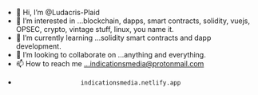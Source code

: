 - 👋 Hi, I’m @Ludacris-Plaid
- 👀 I’m interested in ...blockchain, dapps, smart contracts, solidity, vuejs, OPSEC, crypto, vintage stuff, linux, you name it.
- 🌱 I’m currently learning ...solidity smart contracts and dapp development.
- 💞️ I’m looking to collaborate on ...anything and everything.
- 📫 How to reach me ...indicationsmedia@protonmail.com
-                       indicationsmedia.netlify.app

<!---
Ludacris-Plaid/Ludacris-Plaid is a ✨ special ✨ repository because its `README.md` (this file) appears on your GitHub profile.
You can click the Preview link to take a look at your changes.
--->
